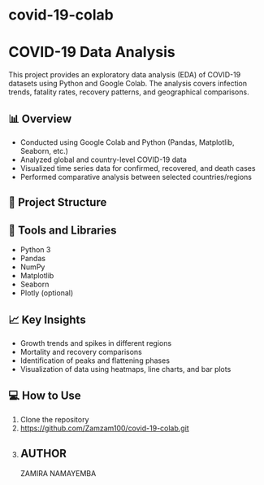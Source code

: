 # covid-19-colab
# COVID-19 Data Analysis

This project provides an exploratory data analysis (EDA) of COVID-19 datasets using Python and Google Colab. The analysis covers infection trends, fatality rates, recovery patterns, and geographical comparisons.

## 📊 Overview

- Conducted using Google Colab and Python (Pandas, Matplotlib, Seaborn, etc.)
- Analyzed global and country-level COVID-19 data
- Visualized time series data for confirmed, recovered, and death cases
- Performed comparative analysis between selected countries/regions

## 📁 Project Structure


## 🧰 Tools and Libraries

- Python 3
- Pandas
- NumPy
- Matplotlib
- Seaborn
- Plotly (optional)

## 📈 Key Insights

- Growth trends and spikes in different regions
- Mortality and recovery comparisons
- Identification of peaks and flattening phases
- Visualization of data using heatmaps, line charts, and bar plots

## 💻 How to Use

1. Clone the repository
2. https://github.com/Zamzam100/covid-19-colab.git
3. ## AUTHOR
   ZAMIRA NAMAYEMBA
